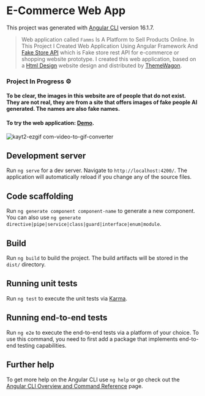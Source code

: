 # E-Commerce Web App

This project was generated with [Angular CLI](https://github.com/angular/angular-cli) version 16.1.7.

> Web application called `Famms` Is A Platform to Sell Products Online. In This Project I Created Web Application Using Angular Framework And [Fake Store API](https://fakestoreapi.com/) which is Fake store rest API for e-commerce or shopping website prototype. I created this web application, based on a [Html Design](https://html.design) website design and distributed by [ThemeWagon](https://themewagon.com).

### Project In Progress ⚙️

####  To be clear, the images in this website are of people that do not exist. They are not real, they are from a site that offers images of fake people AI generated. The names are also fake names.

#### To try the web application: [Demo](https://omar95-a.github.io/E-Commerce-Web-App/).

![kayt2-ezgif com-video-to-gif-converter](https://github.com/Omar95-A/E-Commerce-Web-App/blob/main/src/assets/imgs/20240225174603-ezgif.com-crop.gif)

## Development server

Run `ng serve` for a dev server. Navigate to `http://localhost:4200/`. The application will automatically reload if you change any of the source files.

## Code scaffolding

Run `ng generate component component-name` to generate a new component. You can also use `ng generate directive|pipe|service|class|guard|interface|enum|module`.

## Build

Run `ng build` to build the project. The build artifacts will be stored in the `dist/` directory.

## Running unit tests

Run `ng test` to execute the unit tests via [Karma](https://karma-runner.github.io).

## Running end-to-end tests

Run `ng e2e` to execute the end-to-end tests via a platform of your choice. To use this command, you need to first add a package that implements end-to-end testing capabilities.

## Further help

To get more help on the Angular CLI use `ng help` or go check out the [Angular CLI Overview and Command Reference](https://angular.io/cli) page.
